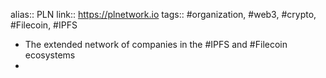 alias:: PLN
link:: https://plnetwork.io
tags:: #organization, #web3, #crypto, #Filecoin, #IPFS

- The extended network of companies in the #IPFS and #Filecoin ecosystems
-